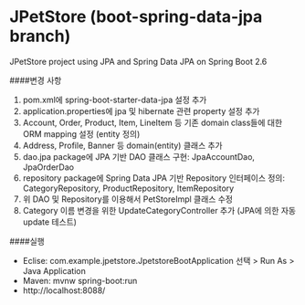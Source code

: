 # JPetStore (boot-spring-data-jpa branch)
JPetStore project using JPA and Spring Data JPA on Spring Boot 2.6

####변경 사항     
1. pom.xml에 spring-boot-starter-data-jpa 설정 추가
2. application.properties에 jpa 및 hibernate 관련 property 설정 추가
3. Account, Order, Product, Item, LineItem 등 기존 domain class들에 대한 ORM mapping 설정 (entity 정의)
4. Address, Profile, Banner 등 domain(entity) 클래스 추가
5. dao.jpa package에 JPA 기반 DAO 클래스 구현: JpaAccountDao, JpaOrderDao
6. repository package에 Spring Data JPA 기반 Repository 인터페이스 정의: CategoryRepository, ProductRepository, ItemRepository
7. 위 DAO 및 Repository를 이용해서 PetStoreImpl 클래스 수정
8. Category 이름 변경을 위한 UpdateCategoryController 추가 (JPA에 의한 자동 update 테스트)

####실행
* Eclise: com.example.jpetstore.JpetstoreBootApplication 선택 > Run As > Java Application  
* Maven: mvnw spring-boot:run
* http://localhost:8088/ 
